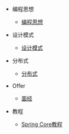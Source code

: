 - 编程思想
    
    - [编程思想](pattern-coding-thinking/pattern-coding-thinking.md)
    
- 设计模式

    - [设计模式](pattern-design/pattern-design.md)
    
- 分布式

    - [分布式](pattern-distribution/pattern-distribution.md)
    
- Offer

    - [面经](pattern-offer/pattern-offer.md)
    
- 教程

    - [Spring Core教程](pattern-tutor/pattern-tutor.md)